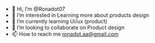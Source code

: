 - 👋 Hi, I’m @Ronadot07
- 👀 I’m interested in Learning more about products design
- 🌱 I’m currently learning Ui/ux (product) 
- 💞️ I’m looking to collaborate on Product design 
- 📫 How to reach me ronadot.aa@gmail.com 

<!---
Ronadot07/Ronadot07 is a ✨ special ✨ repository because its `README.md` (this file) appears on your GitHub profile.
You can click the Preview link to take a look at your changes.
--->
